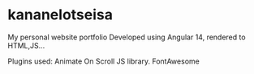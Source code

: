 # kananelotseisa
My personal website portfolio
Developed using Angular 14, rendered to HTML,JS...

Plugins used:
Animate On Scroll JS library.
FontAwesome
